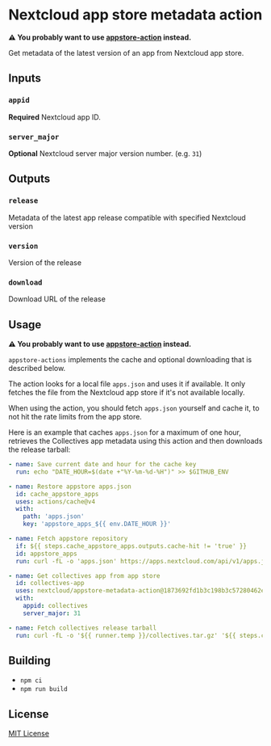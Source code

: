 # Nextcloud app store metadata action

**⚠️  You probably want to use [appstore-action](https://github.com/nextcloud/appstore-action) instead.**

Get metadata of the latest version of an app from Nextcloud app store.

## Inputs

### `appid`

**Required** Nextcloud app ID.

### `server_major`

**Optional** Nextcloud server major version number. (e.g. `31`)

## Outputs

### `release`

Metadata of the latest app release compatible with specified Nextcloud version

### `version`

Version of the release

### `download`

Download URL of the release

## Usage

**⚠️  You probably want to use [appstore-action](https://github.com/nextcloud/appstore-action) instead.**

`appstore-actions` implements the cache and optional downloading that is described below.

The action looks for a local file `apps.json` and uses it if available. It only
fetches the file from the Nextcloud app store if it's not available locally.

When using the action, you should fetch `apps.json` yourself and cache it, to
not hit the rate limits from the app store.

Here is an example that caches `apps.json` for a maximum of one hour, retrieves
the Collectives app metadata using this action and then downloads the release
tarball:

```yaml
- name: Save current date and hour for the cache key
  run: echo "DATE_HOUR=$(date +"%Y-%m-%d-%H")" >> $GITHUB_ENV

- name: Restore appstore apps.json
  id: cache_appstore_apps
  uses: actions/cache@v4
  with:
    path: 'apps.json'
    key: 'appstore_apps_${{ env.DATE_HOUR }}'

- name: Fetch appstore repository
  if: ${{ steps.cache_appstore_apps.outputs.cache-hit != 'true' }}
  id: appstore_apps
  run: curl -fL -o 'apps.json' https://apps.nextcloud.com/api/v1/apps.json

- name: Get collectives app from app store
  id: collectives-app
  uses: nextcloud/appstore-metadata-action@1873692fd1b3c198b3c57280462ed6ac7d6dde0a # v1.0.0
  with:
    appid: collectives
    server_major: 31

- name: Fetch collectives release tarball
  run: curl -fL -o '${{ runner.temp }}/collectives.tar.gz' '${{ steps.collectives-app.outputs.download }}'
```

## Building

- `npm ci`
- `npm run build`

## License

[MIT License](LICENSE)
